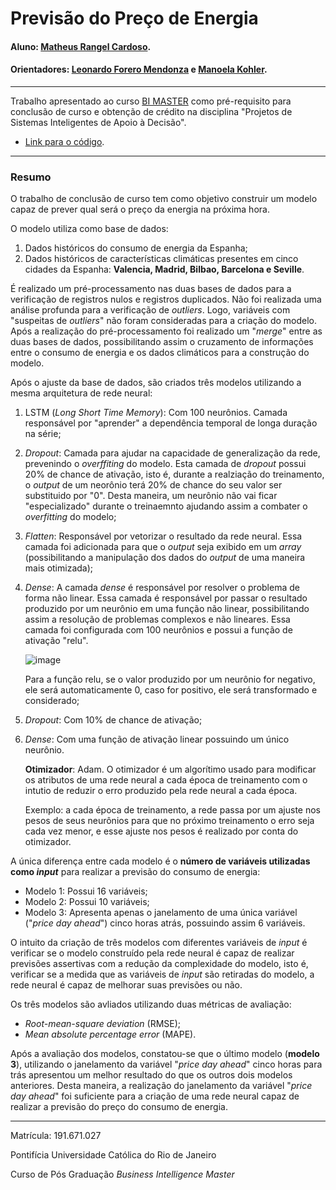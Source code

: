 # Previsão do Preço de Energia

#### Aluno: [Matheus Rangel Cardoso](https://github.com/MatheusRangelCardoso).
#### Orientadores: [Leonardo Forero Mendonza](https://github.com/leofome8) e [Manoela Kohler](https://github.com/manoelakohler).

---

Trabalho apresentado ao curso [BI MASTER](https://ica.puc-rio.ai/bi-master) como pré-requisito para conclusão de curso e obtenção de crédito na disciplina "Projetos de Sistemas Inteligentes de Apoio à Decisão".

- [Link para o código](TCC_Energia.ipynb).

---

### Resumo

O trabalho de conclusão de curso tem como objetivo construir um modelo capaz de prever qual será o preço da energia na próxima hora.

O modelo utiliza como base de dados:

1. Dados históricos do consumo de energia da Espanha;
2. Dados históricos de características climáticas presentes em cinco cidades da Espanha: **Valencia, Madrid, Bilbao, Barcelona e Seville**.

É realizado um pré-processamento nas duas bases de dados para a verificação de registros nulos e registros duplicados. Não foi realizada uma análise profunda para a verificação de *outliers*. Logo, variáveis com "suspeitas de *outliers*" não foram consideradas para a criação do modelo. Após a realização do pré-processamento foi realizado um "*merge*" entre as duas bases de dados, possibilitando assim o cruzamento de informações entre o consumo de energia e os dados climáticos para a construção do modelo.

Após o ajuste da base de dados, são criados três modelos utilizando a mesma arquitetura de rede neural:

1. LSTM (*Long Short Time Memory*): Com 100 neurônios. Camada responsável por "aprender" a dependência temporal de longa duração na série;
2. *Dropout*: Camada para ajudar na capacidade de generalização da rede, prevenindo o *overffiting* do modelo. Esta camada de *dropout* possui 20% de chance de ativação, isto é, durante a realziação do treinamento, o *output* de um neorônio terá 20% de chance do seu valor ser substituido por "0". Desta maneira, um neurônio não vai ficar "especializado" durante o treinaemnto ajudando assim a combater o *overfitting* do modelo;
3. *Flatten*: Responsável por vetorizar o resultado da rede neural. Essa camada foi adicionada para que o *output* seja exibido em um *array* (possibilitando a manipulação dos dados do *output* de uma maneira mais otimizada);
4. *Dense*: A camada *dense* é responsável por resolver o problema de forma não linear. Essa camada é responsável por passar o resultado produzido por um neurônio em uma função não linear, possibilitando assim a resolução de problemas complexos e não lineares. Essa camada foi configurada com 100 neurônios e possui a função de ativação "relu".

    ![image](https://user-images.githubusercontent.com/39468750/115156371-46303f80-a05a-11eb-8f5e-e39c00ec2c72.png)

    Para a função relu, se o valor produzido por um neurônio for negativo, ele será automaticamente 0, caso for positivo, ele será transformado e considerado;

5. *Dropout*: Com 10% de chance de ativação;
6. *Dense*: Com uma função de ativação linear possuindo um único neurônio.

    **Otimizador**: Adam. O otimizador é um algorítimo usado para modificar os atributos de uma rede neural a cada época de treinamento com o intutio de reduzir o erro produzido pela rede neural a cada época. 

    Exemplo: a cada época de treinamento, a rede passa por um ajuste nos pesos de seus neurônios para que no próximo treinamento o erro seja cada vez menor, e esse ajuste nos pesos é realizado por conta do otimizador.


A única diferença entre cada modelo é o **número de variáveis utilizadas como *input*** para realizar a previsão do consumo de energia:

- Modelo 1: Possui 16 variáveis;
- Modelo 2: Possui 10 variáveis;
- Modelo 3: Apresenta apenas o janelamento de uma única variável ("*price day ahead*") cinco horas atrás, possuindo assim 6 variáveis.

O intuito da criação de três modelos com diferentes variáveis de *input* é verificar se o modelo construído pela rede neural é capaz de realizar previsões assertivas com a redução da complexidade do modelo, isto é, verificar se a medida que as variáveis de *input* são retiradas do modelo, a rede neural é capaz de melhorar suas previsões ou não.

Os três modelos são avliados utilizando duas métricas de avaliação:

- *Root-mean-square deviation* (RMSE);
- *Mean absolute percentage error* (MAPE).

Após a avaliação dos modelos, constatou-se que o último modelo (**modelo 3**), utilizando o janelamento da variável "*price day ahead*" cinco horas para trás apresentou um melhor resultado do que os outros dois modelos anteriores. Desta maneira, a realização do janelamento da variável "*price day ahead*" foi suficiente para a criação de uma rede neural capaz de realizar a previsão do preço do consumo de energia.

---

Matrícula: 191.671.027

Pontifícia Universidade Católica do Rio de Janeiro

Curso de Pós Graduação *Business Intelligence Master*

